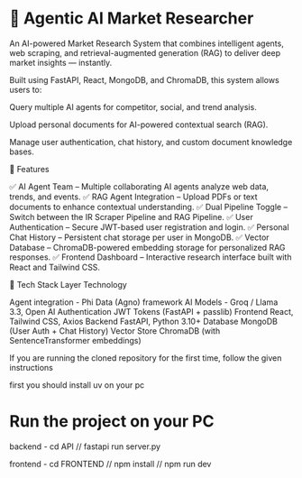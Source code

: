 

# 🧠 Agentic AI Market Researcher

An AI-powered Market Research System that combines intelligent agents, web scraping, and retrieval-augmented generation (RAG) to deliver deep market insights — instantly.

Built using FastAPI, React, MongoDB, and ChromaDB, this system allows users to:

Query multiple AI agents for competitor, social, and trend analysis.

Upload personal documents for AI-powered contextual search (RAG).

Manage user authentication, chat history, and custom document knowledge bases.

🚀 Features

✅ AI Agent Team – Multiple collaborating AI agents analyze web data, trends, and events.
✅ RAG Agent Integration – Upload PDFs or text documents to enhance contextual understanding.
✅ Dual Pipeline Toggle – Switch between the IR Scraper Pipeline and RAG Pipeline.
✅ User Authentication – Secure JWT-based user registration and login.
✅ Personal Chat History – Persistent chat storage per user in MongoDB.
✅ Vector Database – ChromaDB-powered embedding storage for personalized RAG responses.
✅ Frontend Dashboard – Interactive research interface built with React and Tailwind CSS.

🧩 Tech Stack
Layer	Technology

Agent integration - Phi Data (Agno) framework
AI Models	- Groq / Llama 3.3, Open AI 
Authentication	JWT Tokens (FastAPI + passlib)
Frontend	React, Tailwind CSS, Axios
Backend	FastAPI, Python 3.10+
Database	MongoDB (User Auth + Chat History)
Vector Store	ChromaDB (with SentenceTransformer embeddings)


If you are running the cloned repository for the first time, follow the given instructions

first you should install uv on your pc



# Run the project on your PC

backend - 
cd API
// fastapi run server.py

frontend - 
cd FRONTEND
// npm install
// npm run dev



